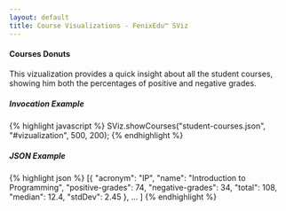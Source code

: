 ```yaml
---
layout: default
title: Course Visualizations - FenixEdu™ SViz
---
```


<h4>Courses Donuts</h4>
<p class="help-block" style="margin-bottom: 20px">
This vizualization provides a quick insight about all the student courses, showing him both the percentages of positive and negative grades.
</p>
<div id="vizualization">

</div>
<script type="text/javascript">
	SViz.showCourses("{{site.baseurl}}/json-examples/student-courses.json", "#vizualization", 500, 200);
</script>

<h5 style="margin-top: 20px">Invocation Example</h5>
{% highlight javascript %}
SViz.showCourses("student-courses.json", "#vizualization", 500, 200);
{% endhighlight %}

<h5 style="margin-top: 20px">JSON Example</h5>
{% highlight json %}
[{ 
	"acronym": "IP",
	"name": "Introduction to Programming",
	"positive-grades": 74,
	"negative-grades": 34,
	"total": 108,
	"median": 12.4,
	"stdDev": 2.45
 },
 ...
]
{% endhighlight %}